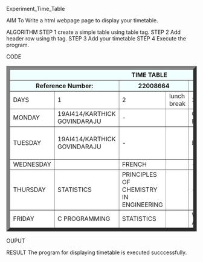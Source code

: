  Experiment_Time_Table

 AIM
To Write a html webpage page to display your timetable.

 ALGORITHM
 STEP 1
create a simple table using table tag.
 STEP 2
Add header row using th tag.
 STEP 3
Add your timetable
STEP 4
Execute the program.

 CODE

<TABLE BORDER="9" width="750" bgcolor="tan" cellspacing="10" cellpadding="10">
<TR>
<TH colspan="7" align="center" bgcolor="azure">TIME TABLE</TH>
</TR>
<TR>
<TH colspan="2" width="25%" bgcolor="azure">Reference Number:</TH>
<TH colspan="2" width="25%" bgcolor="azure">22008664</TH>
<TH colspan="2" width="25%" bgcolor="azure">Name:Swetha</TH>
</TR>
<TR>
<TD width="25%" bgcolor="white">DAYS</TD>
<TD width="25%" bgcolor="white">1</TD>
<TD width="25%" bgcolor="white">2</TD>
<TD width="25%" bgcolor="white">lunch break</TD>
<TD width="25%" bgcolor="white">3</TD>
<TD width="25%" bgcolor="white">4</TD>
</TR>
<TR>
<TD width="25%" bgcolor="white">MONDAY</TD>
<TD width="25%" bgcolor="white">19AI414/KARTHICK GOVINDARAJU</TD>
<TD width="25%" bgcolor="white">-</TD>
<TD width="25%" bgcolor="white"> </TD>
<TD width="25%" bgcolor="white">C PROGRAMMING</TD>
<TD width="25%" bgcolor="white">STATISTICS</TD>
</TR>
<TR>
<TD width="25%" bgcolor="white">TUESDAY</TD>
<TD width="25%" bgcolor="white">19AI414/KARTHICK GOVINDARAJU</TD>
<TD width="25%" bgcolor="white">-</TD>
<TD width="25%" bgcolor="white"> </TD>
<TD width="25%" bgcolor="white">FRENCH</TD>
<TD width="25%" bgcolor="white">PRINCIPLE OF CHEMISTRY IN
ENGINEERING</TD>
</TR>
<TR>
<TD width="25%" bgcolor="white">WEDNESDAY</TD>
<TD width="25%" bgcolor="white"PHYSICS FOR QUANTUM COMPUTING</TD>
<TD width="25%" bgcolor="white">FRENCH</TD>
<TD width="25%" bgcolor="white"> </TD>
<TD width="25%" bgcolor="white">-</TD>
<TD width="25%" bgcolor="white">-</TD>
</TR>
<TR>
<TD width="25%" bgcolor="white">THURSDAY</TD>
<TD width="25%" bgcolor="white">STATISTICS</TD>
<TD width="25%" bgcolor="white">PRINCIPLES OF CHEMISTRY IN
ENGINEERING</TD>
<TD width="25%" bgcolor="white"> </TD>
<TD width="25%" bgcolor="white">-</TD>
<TD width="25%" bgcolor="white">PHYSICS FOR QUANTUM COMPUTING</TD>
</TR>
<TR>
<TD width="25%" bgcolor="white">FRIDAY</TD>
<TD width="25%" bgcolor="white">C PROGRAMMING</TD>
<TD width="25%" bgcolor="white">STATISTICS</TD>
<TD width="25%" bgcolor="white"> </TD>
<TD width="25%" bgcolor="white">WEB APPLICATION</TD>
<TD width="25%" bgcolor="white">TRANSFROM</TD>
</TR>
</TABLE>

 OUPUT

RESULT
The program for displaying timetable is executed succcessfully.
